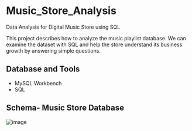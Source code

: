# Music_Store_Analysis
Data Analysis for Digital Music Store using SQL

This project describes how to analyze the music playlist database. We can examine the dataset with SQL and help the store understand its business growth by answering simple questions.

## Database and Tools
- MySQL Workbench
- SQL

## Schema- Music Store Database
![image](https://github.com/Vishal7999/Music_Store_Analysis/assets/145573983/349307eb-787c-461e-96cb-abcea3ef4f72)
